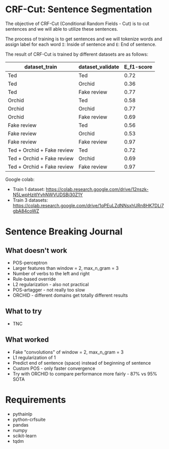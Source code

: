 #  CRF-Cut: Sentence Segmentation

The objective of CRF-Cut (Conditional Random Fields - Cut) is to cut sentences and we will able to utilize these sentences.

The process of training is to get sentences and we will tokenize words and assign label for each word `I`: Inside of sentence and `E`: End of sentence.

The result of CRF-Cut is trained by different datasets are as follows:

| dataset_train              | dataset_validate | E_f1-score |
|----------------------------|------------------|------------|
| Ted                        | Ted              | 0.72       |
| Ted                        | Orchid           | 0.36       |
| Ted                        | Fake review      | 0.77       |
| Orchid                     | Ted              | 0.58       |
| Orchid                     | Orchid           | 0.77       |
| Orchid                     | Fake review      | 0.69       |
| Fake review                | Ted              | 0.56       |
| Fake review                | Orchid           | 0.53       |
| Fake review                | Fake review      | 0.97       |
| Ted + Orchid + Fake review | Ted              | 0.72       |
| Ted + Orchid + Fake review | Orchid           | 0.69       |
| Ted + Orchid + Fake review | Fake review      | 0.97       |

Google colab: 
- Train 1 dataset: https://colab.research.google.com/drive/12nszk-N5LwpHzitlYvhNWVUDSBj30Z1Y
- Train 3 datasets: https://colab.research.google.com/drive/1qPEuLZdNNsxhURn8HK7DLi7gbA84coWZ

# Sentence Breaking Journal

## What doesn't work

* POS-perceptron
* Larger features than window = 2, max_n_gram = 3
* Number of verbs to the left and right
* Rule-based override
* L2 regularization - also not practical
* POS-artagger - not really too slow
* ORCHID - different domains get totally different results

## What to try

* TNC

## What worked

* Fake "convolutions" of window = 2, max_n_gram = 3
* L1 regularization of 1
* Predict end of sentence (space) instead of beginning of sentence
* Custom POS - only faster convergence
* Try with ORCHID to compare performance more fairly - 87% vs 95% SOTA

# Requirements

- pythainlp
- python-crfsuite
- pandas
- numpy
- scikit-learn
- tqdm
